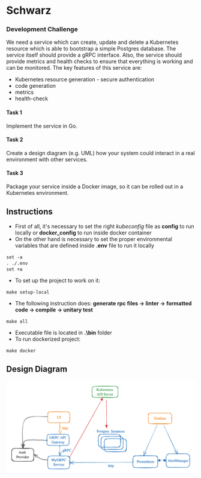 # Schwarz
### Development Challenge

We need a service which can create, update and delete a Kubernetes resource which is able to bootstrap a simple Postgres database.
The service itself should provide a gRPC interface.
Also, the service should provide metrics and health checks to ensure that everything is working and can be monitored.
The key features of this service are:

- Kubernetes resource generation - secure authentication
- code generation
- metrics
- health-check

#### Task 1
Implement the service in Go.
#### Task 2
Create a design diagram (e.g. UML) how your system could interact in a real environment with other services.
#### Task 3
Package your service inside a Docker image, so it can be rolled out in a Kubernetes environment.

## Instructions
- First of all, it's necessary to set the right *kubeconfig* file as **config** to run locally or **docker_config** to run inside docker container
- On the other hand is necessary to set the proper environmental variables that are defined inside **.env** file to run it locally
```
set -a
. ./.env
set +a
```
- To set up the project to work on it:
```
make setup-local
```
- The following instruction does: **generate rpc files -> linter -> formatted code -> compile -> unitary test** 
```
make all
```
- Executable file is located in **.\bin** folder
- To run dockerized project:
```
make docker
```

## Design Diagram
![Alt text](doc/diagram.png?raw=true "Diagram")
